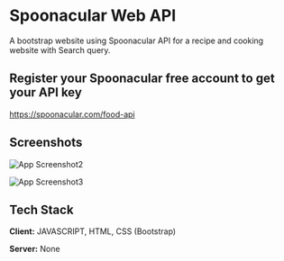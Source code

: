 
# Spoonacular Web API

A bootstrap website using Spoonacular API for a recipe and cooking website with Search query.

## Register your Spoonacular free account to get your API key
https://spoonacular.com/food-api

## Screenshots

![App Screenshot2](https://i.imgur.com/vQLSrME.png)

![App Screenshot3](https://i.imgur.com/8wvFE81.png)


## Tech Stack

**Client:** JAVASCRIPT, HTML, CSS (Bootstrap)

**Server:** None

